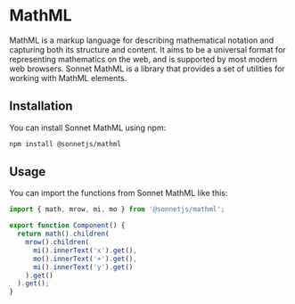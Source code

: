 # MathML

MathML is a markup language for describing mathematical notation and capturing both its structure and content. It aims to be a universal format for representing mathematics on the web, and is supported by most modern web browsers. Sonnet MathML is a library that provides a set of utilities for working with MathML elements. 

## Installation

You can install Sonnet MathML using npm:

```bash
npm install @sonnetjs/mathml
```

## Usage

You can import the functions from Sonnet MathML like this:

```typescript
import { math, mrow, mi, mo } from '@sonnetjs/mathml';

export function Component() {
  return math().children(
    mrow().children(
      mi().innerText('x').get(),
      mo().innerText('+').get(),
      mi().innerText('y').get()
    ).get()
  ).get();
}
```
